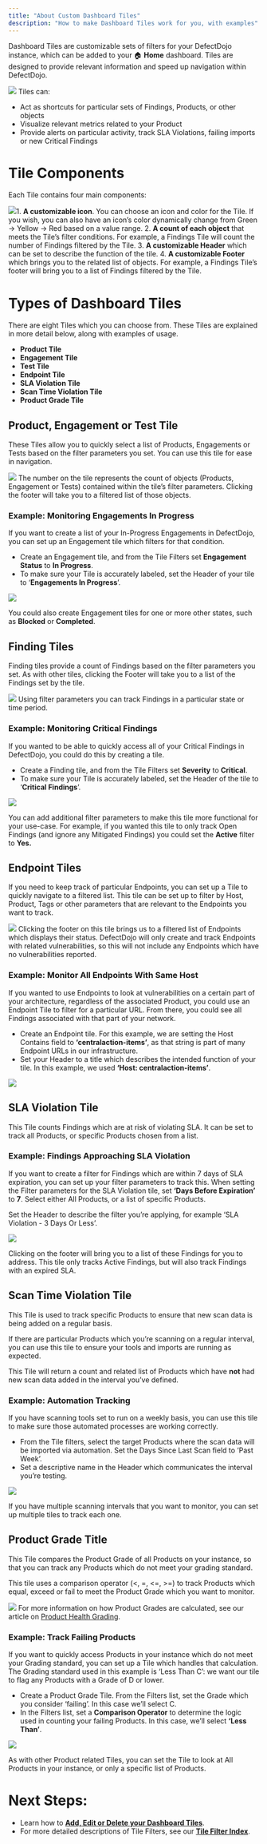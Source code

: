 ```yaml
---
title: "About Custom Dashboard Tiles"
description: "How to make Dashboard Tiles work for you, with examples"
---
```


Dashboard Tiles are customizable sets of filters for your DefectDojo instance, which can be added to your 🏠 **Home** dashboard. Tiles are designed to provide relevant information and speed up navigation within DefectDojo. 



![](https://downloads.intercomcdn.com/i/o/1099250898/404bca1e149473568dff200d/crop+ss.png?expires=1729720800&signature=47755368f0a8dbdca29e39525f65564a22b025d67e9b51796368e16018d77ad2&req=dSAuH8t7nYlWUfMW1HO4zXvTdcWRXscEwUdV8OwjwmK0av2hoFfHDgIB50xI%0AUOa8%0A)
Tiles can:


* Act as shortcuts for particular sets of Findings, Products, or other objects
* Visualize relevant metrics related to your Product
* Provide alerts on particular activity, track SLA Violations, failing imports or new Critical Findings


# Tile Components


Each Tile contains four main components:



![](https://defectdojo-inc.intercom-attachments-7.com/i/o/1099245892/8c5490bb29d7b4f030a18ef9/AD_4nXfwA_eCPCfAA35-lMO4ffSlKcvHfRXwVCfFDwhhILI4jjUZMzwGrpuze1U96t0j4qyHvA1qas-A2uyPNjTezdaiyifnvU0ek_M0u6cQrEy_5l6q-VHfH3GOyqKu9xMCwgptjGZ2seU0MFI1Xkcu9dR1kI9h?expires=1729720800&signature=41cd9a22f70dc51017855672d3c10ed400370dce7729030fcacb9a30bbfdb670&req=dSAuH8t6mIlWW%2FMW1HO4zTGMWjMSWgYAIBlHC20hq4YJxOp35zLpAV2AKudY%0AxcC2%0A)1. **A customizable icon**. You can choose an icon and color for the Tile. If you wish, you can also have an icon’s color dynamically change from Green \-\> Yellow \-\> Red based on a value range.
2. **A count of each object** that meets the Tile’s filter conditions. For example, a Findings Tile will count the number of Findings filtered by the Tile.
3. **A customizable Header** which can be set to describe the function of the tile.
4. **A customizable Footer** which brings you to the related list of objects. For example, a Findings Tile’s footer will bring you to a list of Findings filtered by the Tile.


# Types of Dashboard Tiles


There are eight Tiles which you can choose from. These Tiles are explained in more detail below, along with examples of usage.


* **Product Tile**
* **Engagement Tile**
* **Test Tile**
* **Endpoint Tile**
* **SLA Violation Tile**
* **Scan Time Violation Tile**
* **Product Grade Tile**


## Product, Engagement or Test Tile


These Tiles allow you to quickly select a list of Products, Engagements or Tests based on the filter parameters you set. You can use this tile for ease in navigation. 



![](https://defectdojo-inc.intercom-attachments-7.com/i/o/1099245901/b112e4dad8eb3e5049511371/AD_4nXe9B73G54RwB-G88nnS6oWo96n7-ggZLSbxb03a3DTZFdOgK6pZCJ83ExAHSmm_rWeexZhloErMfRDwdAHXjspkQcOPNths4hog-Q8j-rYMNEZWwG3TL-14qN2aGsbiEDQ4MfL5LEhY59tAjd9KSwMZXKsu?expires=1729720800&signature=d41ebdcc51f9fa05c6b486bca83ed159f1a822d06b30eb37f8db6259bac98588&req=dSAuH8t6mIhfWPMW1HO4zdZejHhWdEsouZLWNlyGuZ1y1tEPtQosw3hz%2FaB8%0ANP1g%0A)
The number on the tile represents the count of objects (Products, Engagement or Tests) contained within the tile’s filter parameters. Clicking the footer will take you to a filtered list of those objects.




### Example: Monitoring Engagements In Progress


If you want to create a list of your In\-Progress Engagements in DefectDojo, you can set up an Engagement tile which filters for that condition.



* Create an Engagement tile, and from the Tile Filters set **Engagement Status** to **In Progress**.
* To make sure your Tile is accurately labeled, set the Header of your tile to ‘**Engagements In Progress**’.


![](https://defectdojo-inc.intercom-attachments-7.com/i/o/1099245912/fbc3e96d9d0fcb6d5f36876a/AD_4nXcAxJNLB-hf2RqEhI0ApBz5EqzvIX-MB9MW_viUJbAPM0NXSIo4kk4ajQbYTctDUFnUpIaSPxbg1eaajU9Ao5hypkRwk9hyyKIlwR2j7htrHO8PnRMzzFqMa0NbnhwvwMi6Z75k-xwtept8fAWjH_q7mSs?expires=1729720800&signature=2ee53595f377fca87ebddf6c7bab00ea121a652ab5dc910d75e9a9764394d220&req=dSAuH8t6mIheW%2FMW1HO4zb%2BODrc%2FMT4hTmvrqb%2F4TR81TT64e2rou8sF0eVH%0AIROi%0A)

You could also create Engagement tiles for one or more other states, such as **Blocked** or **Completed**.




## Finding Tiles


Finding tiles provide a count of Findings based on the filter parameters you set. As with other tiles, clicking the Footer will take you to a list of the Findings set by the tile.



![](https://defectdojo-inc.intercom-attachments-7.com/i/o/1099245918/c31bd5f3c478f0794684ed8c/AD_4nXdQgDy4rs29A5pCHDk6WlmKCYsvYajy44FSDTk9aSNPGvozAtvwO7XB8TI0K3xOAk3C1IHNJ1CqaphczS9LofLi2z_omnckucKgoYruz1Sdu_WgAisjkeBfauB_lbxmM837lqYzu4bb17GNO9256vGWB8j2?expires=1729720800&signature=73a1f802703e4119f8ff8ef835fa97f67d6ffb75e8b3b15f65d56645fa578f5a&req=dSAuH8t6mIheUfMW1HO4zePORVTEqkdK7iVtN6jVbCivpEjFJfAY6ZTPQhS2%0ABCjN%0A)
Using filter parameters you can track Findings in a particular state or time period.




### Example: Monitoring Critical Findings


If you wanted to be able to quickly access all of your Critical Findings in DefectDojo, you could do this by creating a tile.


* Create a Finding tile, and from the Tile Filters set **Severity** to **Critical**.
* To make sure your Tile is accurately labeled, set the Header of the tile to ‘**Critical Findings**’.


![](https://defectdojo-inc.intercom-attachments-7.com/i/o/1099245930/9d5a6973c9366eae8dd6d4fd/AD_4nXcOjKshzyqeUHif7KrbeORDKe6FM4G7JvOBPWho1gZ0uR1hifDZXCklCQEUI4ulYkDPqjEUUBNgD5MX_hD7LMbrIP2YGgHEVIdw41o-z3j3C7VXegFZeCzpH5_RBr71aPDKnvRZnSwRqQW2ewml3_xDOp_Q?expires=1729720800&signature=93c118122b6efb5a518410e4a2cbf70556ffef24a1e494a29702c40a51079f03&req=dSAuH8t6mIhcWfMW1HO4zds8nsJ%2BgxUjuYiv%2BPz4Mwo2u3E6reaEF5MS7Xh8%0A902S%0A)

You can add additional filter parameters to make this tile more functional for your use\-case. For example, if you wanted this tile to only track Open Findings (and ignore any Mitigated Findings) you could set the **Active** filter to **Yes.**




## Endpoint Tiles


If you need to keep track of particular Endpoints, you can set up a Tile to quickly navigate to a filtered list. This tile can be set up to filter by Host, Product, Tags or other parameters that are relevant to the Endpoints you want to track.



![](https://defectdojo-inc.intercom-attachments-7.com/i/o/1099245937/ad144be9ff33a8b4444ff590/AD_4nXepUNZnVXHIVsbpfvfC2h13w6jXUANG9sQft3ZvHGvSIBqFrbm7AYjHTdAdUXO4IhJHm-oECJLF2YoadKyiS3w5FUPlXBhtimVZs0NCARKipuX-ej0GYxT-i3W2Y07qTmZRYvPUa0OLzQ4seyWPLURoINu2?expires=1729720800&signature=481c9153d83cdea99fab30278788d03f09773f2d7f91c72d37d63757d2ecccd0&req=dSAuH8t6mIhcXvMW1HO4zQSsYYNUM4kbREMXvQBnaYsMgeVUTYM8epzxTFjX%0AHCqU%0A)
Clicking the footer on this tile brings us to a filtered list of Endpoints which displays their status. DefectDojo will only create and track Endpoints with related vulnerabilities, so this will not include any Endpoints which have no vulnerabilities reported.




### Example: Monitor All Endpoints With Same Host


If you wanted to use Endpoints to look at vulnerabilities on a certain part of your architecture, regardless of the associated Product, you could use an Endpoint Tile to filter for a particular URL. From there, you could see all Findings associated with that part of your network.


* Create an Endpoint tile. For this example, we are setting the Host Contains field to **‘centralaction\-items’**, as that string is part of many Endpoint URLs in our infrastructure.​
* Set your Header to a title which describes the intended function of your tile. In this example, we used **‘Host: centralaction\-items’**.


![](https://defectdojo-inc.intercom-attachments-7.com/i/o/1099245947/ac7f51e4310dde5b009dc512/AD_4nXec8wyXhKtfWyVct5icqvYQd1nWnE5iNqtad32P_fhIUOq7k_k7WCo2CiMoWYER9z61ZtohDHWe3OMThel5ZYr4BeV2uq64R4RiMmwh1mNY8OIHryj13mrFuuce3ubctxNoI1BUd3dc2YuOxPC5mD6is2VE?expires=1729720800&signature=72bfb702926099be4ca954ebfa9fca7e549329e16711abe9523273b76efcdc33&req=dSAuH8t6mIhbXvMW1HO4zbw1aZZSF3S5xTEJsUC0GtABK4hktPq3myVycpsp%0AHWm9%0A)

## SLA Violation Tile


This Tile counts Findings which are at risk of violating SLA. It can be set to track all Products, or specific Products chosen from a list.




### Example: Findings Approaching SLA Violation


If you want to create a filter for Findings which are within 7 days of SLA expiration, you can set up your filter parameters to track this. When setting the Filter parameters for the SLA Violation tile, set **‘Days Before Expiration’** to **7**. Select either All Products, or a list of specific Products.



Set the Header to describe the filter you’re applying, for example ‘SLA Violation \- 3 Days Or Less’.



![](https://defectdojo-inc.intercom-attachments-7.com/i/o/1099245955/8576606b4010df4c361aa1fa/AD_4nXdGwX6vqdPr4ITjvsq5rJsgO8MwddFTN86EnUq9JKUtibQkXX5xZxVX1IDU3UeZ6WhMIj1dGz_GvxxdgyABTq4rFD0GlDRNvLsqioGJ4NLisrE5xIFjYyHwly9HywdgQc7vuu5WzGzzjv5_4x6vU0FiPutW?expires=1729720800&signature=ac8049bcc6095a8ae237a61e0cbb83eab4c3f1ff71d5b5d8e430f7358b071eb1&req=dSAuH8t6mIhaXPMW1HO4zfBDR3ICj1QmtNLC6aB8BxNW6Qwmak%2FkhLOGcbI4%0Alc78%0A)

Clicking on the footer will bring you to a list of these Findings for you to address. This tile only tracks Active Findings, but will also track Findings with an expired SLA.


## 


## Scan Time Violation Tile


This Tile is used to track specific Products to ensure that new scan data is being added on a regular basis. 



If there are particular Products which you’re scanning on a regular interval, you can use this tile to ensure your tools and imports are running as expected. 



This Tile will return a count and related list of Products which have **not** had new scan data added in the interval you’ve defined.




### Example: Automation Tracking



If you have scanning tools set to run on a weekly basis, you can use this tile to make sure those automated processes are working correctly.


* From the Tile filters, select the target Products where the scan data will be imported via automation. Set the Days Since Last Scan field to ‘Past Week’.
* Set a descriptive name in the Header which communicates the interval you’re testing.


![](https://defectdojo-inc.intercom-attachments-7.com/i/o/1099245967/9745f21ae3614d9e6406f93a/AD_4nXcVb37xVMoICT7P7w1L8p0VjGYhfGFZZh7m4tO8wfatKebv8pvDhML9sZsuIJ-okh-Oyg9Cahd5M408PtzTbM0ym0qHKwNW99lB9uWiivL9PtD2vPS7NDLG0ZS09ldr7fX-iRB1q5noG0dVGcXIaJ6yvV1P?expires=1729720800&signature=1579ee824aab9d78f6d9125625c48f9162927bb4fb3fc6d861dd707392afa122&req=dSAuH8t6mIhZXvMW1HO4zXyP7F7Ov9ecGvye0gQcHXd8pHK41FspsCfWSlpI%0AUS2o%0A)

If you have multiple scanning intervals that you want to monitor, you can set up multiple tiles to track each one.




## Product Grade Title


This Tile compares the Product Grade of all Products on your instance, so that you can track any Products which do not meet your grading standard.



This tile uses a comparison operator (\<, \=, \<\=, \>\=) to track Products which equal, exceed or fail to meet the Product Grade which you want to monitor.



![](https://defectdojo-inc.intercom-attachments-7.com/i/o/1099245976/c64f3cd3a4ba9c82a287d9e4/AD_4nXfzYr-U2z4sQS5f5jzQdW-tGdUKipO2kXoznkzRP8sbGQ9rz_OW0glHfS21OrlrFxkOOVZdkZckwMnbjwrVU4UIxdMzUUjw_PwTMQ9waw6O29lynkHKh1vl2aSkt7vGq4VlIdTutW3qCYyxESOREJI4eMU?expires=1729720800&signature=ed32f49d6a96f11c7871b35f2efdfa70024e72c4397cba6044c772daffd1ca3e&req=dSAuH8t6mIhYX%2FMW1HO4zUlOMyAwa%2FpBhtlqZBy0rpjWQWAVKiIeJ7OUh0%2Ft%0A%2BpJ%2B%0A)
For more information on how Product Grades are calculated, see our article on [Product Health Grading](https://support.defectdojo.com/en/articles/9222109-product-health-grading).




### Example: Track Failing Products


If you want to quickly access Products in your instance which do not meet your Grading standard, you can set up a Tile which handles that calculation. The Grading standard used in this example is ‘Less Than C’: we want our tile to flag any Products with a Grade of D or lower.


* Create a Product Grade Tile. From the Filters list, set the Grade which you consider ‘failing’. In this case we’ll select C.
* In the Filters list, set a **Comparison Operator** to determine the logic used in counting your failing Products. In this case, we’ll select **‘Less Than’**.


![](https://defectdojo-inc.intercom-attachments-7.com/i/o/1099245981/9235ca4f8edd03d04806bd4c/AD_4nXemS4UCV0AVT6i_1iVxwaYBT6aowID4cBzTB5Nmea3Y5HR2YlfmG88L0I7YLoBcXg_0r7CRiK2ZKGCrUlh5uspt7BNu8HHbE30uFedUPqXwAh03n5fMOsiFy5AWe9D7Dm3g1b_8lGJllo_wNU7BAjpGLoR9?expires=1729720800&signature=c78666efc2b09a6f852441e9ded672fb57406790f12dfe7ae6221dc84bba2423&req=dSAuH8t6mIhXWPMW1HO4zUEUoC3vBLQ%2FkccLXG3isEf2Dqdz%2BHIVM%2BRSJM2u%0ANk%2Fh%0A)

As with other Product related Tiles, you can set the Tile to look at All Products in your instance, or only a specific list of Products.



# **Next Steps:**


* Learn how to **[Add, Edit or Delete your Dashboard Tiles](https://support.defectdojo.com/en/articles/9548086-add-edit-or-delete-dashboard-tiles)**.
* For more detailed descriptions of Tile Filters, see our **[Tile Filter Index](https://support.defectdojo.com/en/articles/9548086-add-edit-or-delete-dashboard-tiles#h_0339dd313b)**.


